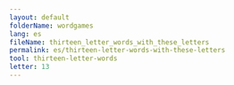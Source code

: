 ```yaml
---
layout: default
folderName: wordgames
lang: es
fileName: thirteen_letter_words_with_these_letters
permalink: es/thirteen-letter-words-with-these-letters
tool: thirteen-letter-words
letter: 13
---
```

